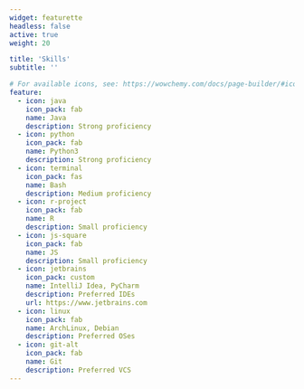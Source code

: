 ```yaml
---
widget: featurette
headless: false
active: true
weight: 20

title: 'Skills'
subtitle: ''

# For available icons, see: https://wowchemy.com/docs/page-builder/#icons
feature:
  - icon: java
    icon_pack: fab
    name: Java
    description: Strong proficiency
  - icon: python
    icon_pack: fab
    name: Python3
    description: Strong proficiency
  - icon: terminal
    icon_pack: fas
    name: Bash
    description: Medium proficiency
  - icon: r-project
    icon_pack: fab
    name: R
    description: Small proficiency
  - icon: js-square
    icon_pack: fab
    name: JS
    description: Small proficiency
  - icon: jetbrains
    icon_pack: custom
    name: IntelliJ Idea, PyCharm
    description: Preferred IDEs
    url: https://www.jetbrains.com
  - icon: linux
    icon_pack: fab
    name: ArchLinux, Debian
    description: Preferred OSes
  - icon: git-alt
    icon_pack: fab
    name: Git
    description: Preferred VCS
---
```


